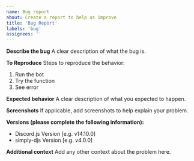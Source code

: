 ```yaml
---
name: Bug report
about: Create a report to help us improve
title: 'Bug Report'
labels: 'bug'
assignees: ''
---
```


**Describe the bug**
A clear description of what the bug is.

**To Reproduce**
Steps to reproduce the behavior:

1. Run the bot
2. Try the function
3. See error

**Expected behavior**
A clear description of what you expected to happen.

**Screenshots**
If applicable, add screenshots to help explain your problem.

**Versions (please complete the following information):**

- Discord.js Version [e.g. v14.10.0]
- simply-djs Version [e.g. v4.0.0]

**Additional context**
Add any other context about the problem here.
